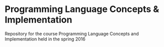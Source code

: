 # Programming Language Concepts & Implementation
Repository for the course Programming Language Concepts and Implementation held in the spring 2016
